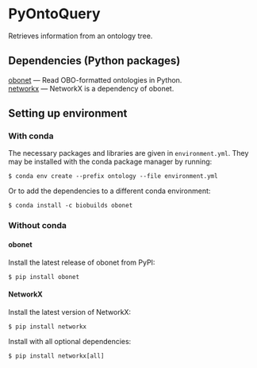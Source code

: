 # PyOntoQuery
Retrieves information from an ontology tree.

## Dependencies (Python packages)
[obonet](https://github.com/dhimmel/obonet)  —  Read OBO-formatted ontologies in Python.  
[networkx](https://networkx.github.io/)  —  NetworkX is a dependency of obonet.

## Setting up environment

### With conda
The necessary packages and libraries are given in `environment.yml`. They may be installed with the conda package manager by running:

`$ conda env create --prefix ontology --file environment.yml`

Or to add the dependencies to a different conda environment:

`$ conda install -c biobuilds obonet`

### Without conda

#### obonet
Install the latest release of obonet from PyPI:

`$ pip install obonet`

#### NetworkX
Install the latest version of NetworkX:

`$ pip install networkx`

Install with all optional dependencies:

`$ pip install networkx[all]`
